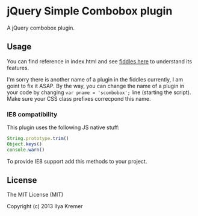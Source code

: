 jQuery Simple Combobox plugin
=============================

A jQuery combobox plugin.

Usage
-----

You can find reference in index.html and see [fiddles here](http://jsfiddle.net/user/ivkremer/fiddles/ "JSFiddle") to understand its features.

I'm sorry there is another name of a plugin in the fiddles currently, I am goint to fix it ASAP. By the way, you can change the name of a plugin in your code by changing ```var pname = 'scombobox';``` line (starting the script). Make sure your CSS class prefixes correcpond this name.

### IE8 compatibility ###

This plugin uses the following JS native stuff:

```JavaScript
String.prototype.trim()
Object.keys()
console.warn()
```

To provide IE8 support add this methods to your project.

License
-------

The MIT License (MIT)

Copyright (c) 2013 Ilya Kremer
